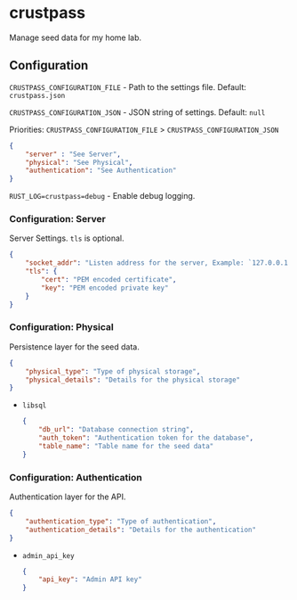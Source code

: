 # crustpass

Manage seed data for my home lab.

## Configuration

`CRUSTPASS_CONFIGURATION_FILE` - Path to the settings file. Default: `crustpass.json`

`CRUSTPASS_CONFIGURATION_JSON` - JSON string of settings. Default: `null`

Priorities: `CRUSTPASS_CONFIGURATION_FILE` > `CRUSTPASS_CONFIGURATION_JSON`

```json
{
    "server" : "See Server",
    "physical": "See Physical",
    "authentication": "See Authentication"
}
```

`RUST_LOG=crustpass=debug` - Enable debug logging.

### Configuration: Server

Server Settings. `tls` is optional.

```json
{
    "socket_addr": "Listen address for the server, Example: `127.0.0.1:8080`",
    "tls": {
        "cert": "PEM encoded certificate",
        "key": "PEM encoded private key"
    }
}
```

### Configuration: Physical

Persistence layer for the seed data.

```json
{
    "physical_type": "Type of physical storage",
    "physical_details": "Details for the physical storage"
}
```

- `libsql`

    ```json
    {
        "db_url": "Database connection string",
        "auth_token": "Authentication token for the database",
        "table_name": "Table name for the seed data"
    }
    ```

### Configuration: Authentication

Authentication layer for the API.

```json
{
    "authentication_type": "Type of authentication",
    "authentication_details": "Details for the authentication"
}
```

- `admin_api_key`

    ```json
    {
        "api_key": "Admin API key"
    }
    ```
